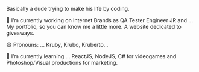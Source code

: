 Basically a dude trying to make his life by coding.

🔭 I’m currently working on Internet Brands as QA Tester Engineer JR and ...
My portfolio, so you can know me a little more.
A website dedicated to giveaways.

😄 Pronouns: ...
Kruby, Krubo, Kruberto...

🌱 I’m currently learning ...
ReactJS, NodeJS, C# for videogames and Photoshop/Visual productions for marketing.
